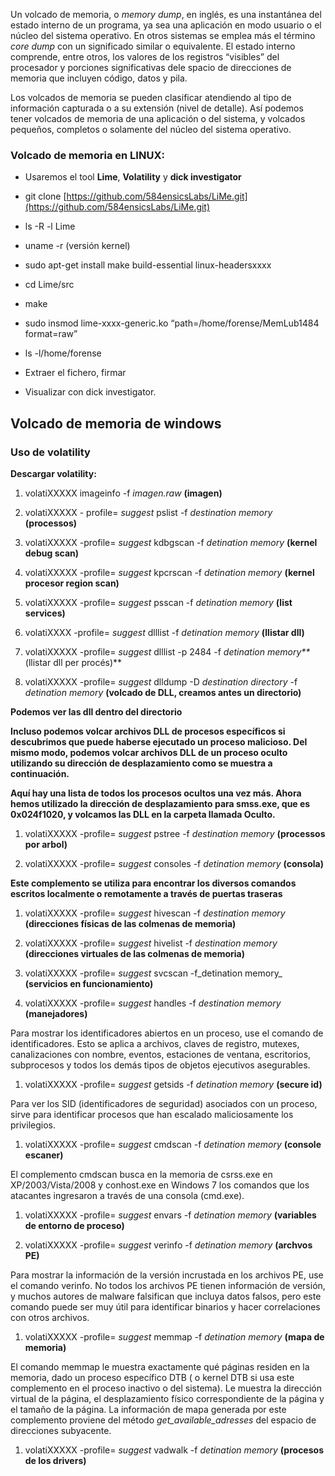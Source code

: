 Un volcado de memoria, o _memory dump_, en inglés, es una instantánea del estado interno de un programa, ya sea una aplicación en modo usuario o el núcleo del sistema operativo. En otros sistemas se emplea más el término _core dump_ con un significado similar o equivalente. El estado interno comprende, entre otros, los valores de los registros “visibles” del procesador y porciones significativas dele spacio de direcciones de memoria que incluyen código, datos y pila.

Los volcados de memoria se pueden clasificar atendiendo al tipo de información capturada o a su extensión (nivel de detalle). Así podemos tener volcados de memoria de una aplicación o del sistema, y volcados pequeños, completos o solamente del núcleo del sistema operativo.

### Volcado de memoria en LINUX:
- Usaremos el tool **Lime**, **Volatility** y **dick investigator**
-   git clone [https://github.com/584ensicsLabs/LiMe.git](https://github.com/584ensicsLabs/LiMe.git)
    
-   ls -R -l Lime
    
-   uname -r (versión kernel)
    
-   sudo apt-get install make build-essential linux-headersxxxx
    
-   cd Lime/src
    
-   make
    
-   sudo insmod lime-xxxx-generic.ko “path=/home/forense/MemLub1484 format=raw”
    
-   ls -l/home/forense
    
-   Extraer el fichero, firmar
    
-   Visualizar con dick investigator.
    

## Volcado de memoria de windows

### Uso de volatility

**Descargar volatility:**

1.  volatiXXXXX imageinfo -f _imagen.raw_ **(imagen)**
    
2.  volatiXXXXX - profile= _suggest_ pslist -f _destination memory_ **(processos)**
    
3.  volatiXXXXX -profile= _suggest_ kdbgscan -f _detination memory_ **(kernel debug scan)**
    
4.  volatiXXXXX -profile= _suggest_ kpcrscan -f _detination memory_ **(kernel procesor region scan)**
    
5.  volatiXXXXX -profile= _suggest_ psscan -f _detination memory_ **(list services)**
    
6.  volatiXXXX -profile= _suggest_ dlllist -f _detination memory_ **(llistar dll)**
    
7.  volatiXXXXX -profile= _suggest_ dlllist -p 2484 -f _detination memory**_(llistar dll per procés)**
    
8.  volatiXXXXX -profile= _suggest_ dlldump -D _destination directory_ -f _detination memory_ **(volcado de DLL, creamos antes un directorio)**
    

**Podemos ver las dll dentro del directorio**

**Incluso podemos volcar archivos DLL de procesos específicos si descubrimos que puede haberse ejecutado un proceso malicioso. Del mismo modo, podemos volcar archivos DLL de un proceso oculto utilizando su dirección de desplazamiento como se muestra a continuación.**

**Aquí hay una lista de todos los procesos ocultos una vez más. Ahora hemos utilizado la dirección de desplazamiento para smss.exe, que es 0x024f1020, y volcamos las DLL en la carpeta llamada Oculto.**

1.  volatiXXXXX -profile= _suggest_ pstree -f _destination memory_ **(processos por arbol)**
    
2.  volatiXXXXX -profile= _suggest_ consoles -f _detination memory_ **(consola)**
    

**Este complemento se utiliza para encontrar los diversos comandos escritos localmente o remotamente a través de puertas traseras**

1.  volatiXXXXX -profile= _suggest_ hivescan -f _destination memory_ **(direcciones físicas de las colmenas de memoria)**
    
2.  volatiXXXXX -profile= _suggest_ hivelist -f _destination memory_ **(direcciones virtuales de las colmenas de memoria)**
    
3.  volatiXXXXX -profile= _suggest_ svcscan -f_detination memory_ **(servicios en funcionamiento)**
    
4.  volatiXXXXX -profile= _suggest_ handles -f _destination memory_ **(manejadores)**
    

Para mostrar los identificadores abiertos en un proceso, use el comando de identificadores. Esto se aplica a archivos, claves de registro, mutexes, canalizaciones con nombre, eventos, estaciones de ventana, escritorios, subprocesos y todos los demás tipos de objetos ejecutivos asegurables.

1.  volatiXXXXX -profile= _suggest_ getsids -f _detination memory_ **(secure id)**

Para ver los SID (identificadores de seguridad) asociados con un proceso, sirve para identificar procesos que han escalado maliciosamente los privilegios.

1.  volatiXXXXX -profile= _suggest_ cmdscan -f _detination memory_ **(console escaner)**

El complemento cmdscan busca en la memoria de csrss.exe en XP/2003/Vista/2008 y conhost.exe en Windows 7 los comandos que los atacantes ingresaron a través de una consola (cmd.exe).

1.  volatiXXXXX -profile= _suggest_ envars -f _detination memory_ **(variables de entorno de proceso)**
    
2.  volatiXXXXX -profile= _suggest_ verinfo -f _detination memory_ **(archvos PE)**
    

Para mostrar la información de la versión incrustada en los archivos PE, use el comando verinfo. No todos los archivos PE tienen información de versión, y muchos autores de malware falsifican que incluya datos falsos, pero este comando puede ser muy útil para identificar binarios y hacer correlaciones con otros archivos.

1.  volatiXXXXX -profile= _suggest_ memmap -f _detination memory_ **(mapa de memoria)**

El comando memmap le muestra exactamente qué páginas residen en la memoria, dado un proceso específico DTB ( o kernel DTB si usa este complemento en el proceso inactivo o del sistema). Le muestra la dirección virtual de la página, el desplazamiento físico correspondiente de la página y el tamaño de la página. La información de mapa generada por este complemento proviene del método _get_available_adresses_ del espacio de direcciones subyacente.

1.  volatiXXXXX -profile= _suggest_ vadwalk -f _detination memory_ **(procesos de los drivers)**
